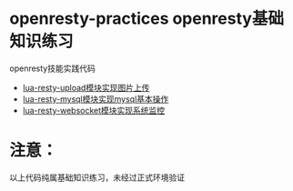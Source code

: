 # openresty-practices openresty基础知识练习
openresty技能实践代码

- [lua-resty-upload模块实现图片上传](https://github.com/shixinke/openresty-practices/tree/master/upload "openresty实现图片上传")
- [lua-resty-mysql模块实现mysql基本操作](https://github.com/shixinke/openresty-practices/tree/master/mysql "openresty实现mysql基本操作")
- [lua-resty-websocket模块实现系统监控](https://github.com/shixinke/openresty-practices/tree/master/websocket "基于lua-resty-websocket实现系统监控")


# 注意：
以上代码纯属基础知识练习，未经过正式环境验证

